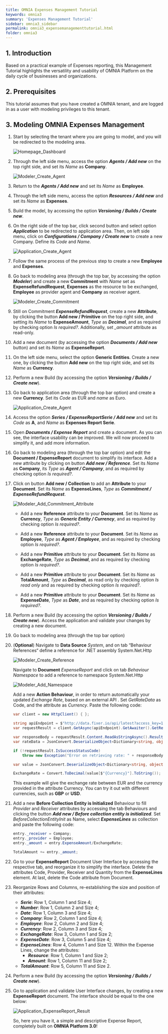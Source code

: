 ```yaml
---
title: OMNIA Expenses Management Tutorial
keywords: omnia3
summary: 'Expenses Management Tutorial'
sidebar: omnia3_sidebar
permalink: omnia3_expensemanagementtutorial.html
folder: omnia3
---
```


## 1. Introduction

Based on a practical example of Expenses reporting, this Management Tutorial highlights the versatility and usability of OMNIA Platform on the daily cycle of businesses and organizations.

## 2. Prerequisites

This tutorial assumes that you have created a OMNIA tenant, and are logged in as a user with modeling privileges to this tenant.

## 3. Modeling OMNIA Expenses Management

1.  Start by selecting the tenant where you are going to model, and you will be redirected to the modeling area.

    ![Homepage_Dashboard](/images/tutorials/beginner/Modeler-Homepage.PNG)

2.  Through the left side menu, access the option **_Agents / Add new_** on the top right side, and set its _Name_ as **Company**.

    ![Modeler_Create_Agent](/images/tutorials/expensemanagement/Modeler-Add-Agent.PNG)

3.  Return to the **_Agents / Add new_** and set its _Name_ as **Employee**.

4.  Through the left side menu, access the option **_Resources / Add new_** and set its _Name_ as **Expenses**.

5.  Build the model, by accessing the option **_Versioning / Builds / Create new_**.

6.  On the right side of the top bar, click second button and select option **_Application_** to be redirected to application area. Then, on left side menu, click on **_Configurations / Company / Create new_** to create a new Company. Define its _Code_ and _Name_.

    ![Application_Create_Agent](/images/tutorials/expensemanagement/Application-Add-Agent.PNG)

7.  Follow the same process of the previous step to create a new **Employee** and **Expenses**.

8.  Go back to modeling area (through the top bar, by accessing the option **_Modeler_**) and create a new **Commitment** with _Name_ set as **ExpenseRefundRequest**, **Expenses** as the resource to be exchanged, **Employee** as provider agent and **Company** as receiver agent.

    ![Modeler_Create_Commitment](/images/tutorials/expensemanagement/Modeler-Add-Commitment.PNG)

9.  Still on Commitment **_ExpenseRefundRequest_**, create a new **Attribute**, by clicking the button **Add new / Primitive** on the top right side, and setting its _Name_ to **ExpenseAmount**, _Type_ as **_Decimal_**, and as required by checking option _Is required?_. Additionally, set _\_amount_ attribute as read-only.

10. Add a new document (by accessing the option **_Documents / Add new_** button) and set its _Name_ as **ExpenseReport**.

11. On the left side menu, select the option **Generic Entities**. Create a new one, by clicking the button **Add new** on the top right side, and set its _Name_ as **Currency**.

12. Perform a new Build (by accessing the option **_Versioning / Builds / Create new_**).

13. Go back to application area (through the top bar option) and create a new **Currency**. Set its _Code_ as EUR and _name_ as Euro.

    ![Application_Create_Agent](/images/tutorials/expensemanagement/Application-Create-Currency.PNG)

14. Access the option **_Series / ExpenseReportSerie / Add new_** and set its _Code_ as **A**, and _Name_ as **Expenses Report Serie**.

15. Open **_Documents / Expense Report_** and create a document. As you can see, the interface usability can be improved. We will now proceed to simplify it, and add more information.

16. Go back to modeling area (through the top bar option) and edit the **Document / ExpenseReport** document to simplify its interface. Add a new attribute by clicking on button **_Add new / Reference_**. Set its _Name_ as **Company**, its _Type_ as **_Agent / Company_**, and as required by checking option _Is required?_.

17. Click on button **Add new / Collection** to add an **Attribute** to your **Document**. Set its _Name_ as **ExpenseLines**, _Type_ as **_Commitment / ExpenseRefundRequest_**.

    ![Modeler_Add_Commitment_Attribute](/images/tutorials/expensemanagement/Modeler-Add-ExpenseReport-ExpenseRefundRequest.PNG)

    - Add a new **Reference** attribute to your **Document**. Set its _Name_ as **Currency**, _Type_ as **_Generic Entity / Currency_**, and as required by checking option _Is required?_.

    - Add a new **Reference** attribute to your **Document**. Set its _Name_ as **Employee**, _Type_ as **_Agent / Employee_**, and as required by checking option _Is required?_.

    - Add a new **Primitive** attribute to your **Document**. Set its _Name_ as **ExchangeRate**, _Type_ as **_Decimal_**, and as required by checking option _Is required?_.

    - Add a new **Primitive** attribute to your **Document**. Set its _Name_ as **TotalAmount**, _Type_ as **_Decimal_**, as read only by checking option _Is read only_ and as required by checking option _Is required?_.

    - Add a new **Primitive** attribute to your **Document**. Set its _Name_ as **ExpenseDate**, _Type_ as **_Date_**, and as required by checking option _Is required?_.

18. Perform a new Build (by accessing the option **_Versioning / Builds / Create new_**). Access the application and validate your changes by creating a new document.

19. Go back to modeling area (through the top bar option)

20. (**Optional**) Navigate to **Data Source** _System_, and on tab “Behaviour References“ define a reference for .NET assembly System.Net.Http

    ![Modeler_Create_Reference](/images/tutorials/expensemanagement/Modeler-Add-Behaviour-Dependency.PNG)

    Navigate to **Document** _ExpenseReport_ and click on tab _Behaviour Namespace_ to add a reference to namespace System.Net.Http

    ![Modeler_Add_Namespace](/images/tutorials/expensemanagement/Modeler-ExpenseReport-Add-Namespace.PNG)

    Add a new **Action Behaviour**, in order to return automatically your updated _Exchange Rate_, based on an external API . Set _GetRateData_ as Code, and the attribute as _Currency_. Paste the following code:

    ```C#
    var client = new HttpClient() { };

    string apiEndpoint = $"http://data.fixer.io/api/latest?access_key=13854a5cc70cff0901740c1a7ac3c5b3&symbols={Currency}";
    var requestResult = client.GetAsync(apiEndpoint).GetAwaiter().GetResult();

    var responseBody = requestResult.Content.ReadAsStringAsync().Result;
    var rateData = JsonConvert.DeserializeObject<Dictionary<string, object>>(responseBody);

    if (!requestResult.IsSuccessStatusCode)
        throw new Exception("Error on retrieving rate: " + responseBody);

    var value = JsonConvert.DeserializeObject<Dictionary<string, object>>(rateData["rates"].ToString());

    ExchangeRate = Convert.ToDecimal(value[$"{Currency}"].ToString());
    ```

    This example will give the exchange rate between EUR and the currency provided in the attribute Currency. You can try it out with different currencies, such as **GBP** or **USD**.

21. Add a new **Before Collection Entity is Initialized** Behaviour to fill _Provider_ and _Receiver_ attributes by accessing the tab Behaviours and clicking the button **_Add new / Before collection entity is initialized_**. Set _BeforeCollectionEntityInit_ as Name, select **_ExpenseLines_** as collection and paste the following code:

    ```C#
    entry._receiver = Company;
    entry._provider = Employee;
    entry._amount = entry.ExpenseAmount/ExchangeRate;

    TotalAmount += entry._amount;

    ```

22. Go to your **ExpenseReport** Document User Interface by accessing the respective tab, and reorganize it to simplify the interface. Delete the attributes Code, Provider, Receiver and Quantity from the **ExpenseLines** element. At last, delete the Code attribute from Document.

23. Reorganize Rows and Columns, re-establishing the size and position of their attributes:

    - **_Serie_**: Row 1, Column 1 and Size 4;
    - **_Number_**: Row 1, Column 2 and Size 4;
    - **_Date_**: Row 1, Column 3 and Size 4;
    - **_Company_**: Row 2, Column 1 and Size 4;
    - **_Employee_**: Row 2, Column 2 and Size 4;
    - **_Currency_**: Row 2, Column 3 and Size 4;
    - **_ExchangeRate_**: Row 3, Column 1 and Size 2;
    - **_ExpenseDate_**: Row 3, Column 5 and Size 4;
    - **_ExpenseLines_**: Row 4, Column 1 and Size 12. Within the Expense Lines, change the attributes:
      - **_Resource_**: Row 1, Column 1 and Size 2;
      - **_Amount_**: Row 1, Column 11 and Size 2;
    - **_TotalAmount_**: Row 5, Column 11 and Size 2.

24. Perform a new Build (by accessing the option **_Versioning / Builds / Create new_**).

25. Go to application and validate User Interface changes, by creating a new **ExpenseReport** document. The interface should be equal to the one below:

    ![Application_ExpenseReport_Result](/images/tutorials/expensemanagement/Application-ExpenseReport-Result.PNG)

    So, here you have it, a simple and descriptive Expense Report, completely built on **OMNIA Platform 3.0**!
